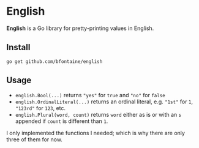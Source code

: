 # English

**English** is a Go library for pretty-printing values in English.

## Install

    go get github.com/bfontaine/english

## Usage

* `english.Bool(...)` returns `"yes"` for `true` and `"no"` for `false`
* `english.OrdinalLiteral(...)` returns an ordinal literal, e.g. `"1st"` for
  `1`, `"123rd"` for `123`, etc.
* `english.Plural(word, count)` returns `word` either as is or with an `s`
  appended if `count` is different than `1`.

I only implemented the functions I needed; which is why there are only three of
them for now.
